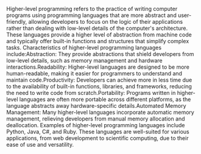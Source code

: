 Higher-level programming refers to the practice of writing computer programs using programming languages that are more abstract and user-friendly, allowing developers to focus on the logic of their applications rather than dealing with low-level details of the computer's architecture. These languages provide a higher level of abstraction from machine code and typically offer built-in functions and structures that simplify complex tasks.
Characteristics of higher-level programming languages include:Abstraction: They provide abstractions that shield developers from low-level details, such as memory management and hardware interactions.Readability: Higher-level languages are designed to be more human-readable, making it easier for programmers to understand and maintain code.Productivity: Developers can achieve more in less time due to the availability of built-in functions, libraries, and frameworks, reducing the need to write code from scratch.Portability: Programs written in higher-level languages are often more portable across different platforms, as the language abstracts away hardware-specific details.Automated Memory Management: Many higher-level languages incorporate automatic memory management, relieving developers from manual memory allocation and deallocation.
Examples of higher-level programming languages include Python, Java, C#, and Ruby. These languages are well-suited for various applications, from web development to scientific computing, due to their ease of use and versatility.
